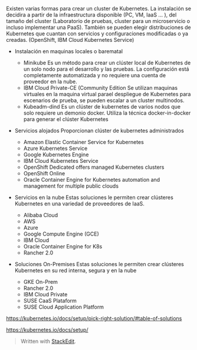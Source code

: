 

Existen varias formas para crear un cluster de Kubernetes. La instalación se decidira a partir de la infraestructura disponible (PC, VM, IaaS ... ), del tamaño del cluster (Laboratorio de pruebas, cluster para un microservicio o incluso implementar una PaaS). También se pueden elegir distribuciones de Kubernetes que cuantan con servicios y configuraciones modificadas o ya creadas. (OpenShift, IBM Cloud Kubernetes Service) 
- Instalación en maquinas locales o barematal
	-   Minikube
			Es un método para crear un clúster local de Kubernetes de un solo nodo para el desarrollo y las pruebas. La configuración está completamente automatizada y no requiere una cuenta de proveedor en la nube.
	-	IBM Cloud Private-CE (Community Edition 
	Se utilizan maquinas virtuales en la maquina virtual parael despliegue de Kubernetes para escenarios de prueba, se pueden escalar a un cluster multinodos.
	-	Kubeadm-dind
	Es un clúster de kubernetes de varios nodos que solo requiere un demonio docker. Utiliza la técnica docker-in-docker para generar el clúster Kubernetes
- Servicios alojados
	Proporcionan clúster de kubernetes administrados
	
	-	Amazon Elastic Container Service for Kubernetes 
	-  Azure Kubernetes Service
	-  Google Kubernetes Engine
	- IBM Cloud Kubernetes Service
	- OpenShift Dedicated offers managed Kubernetes clusters
	- OpenShift Online
	- Oracle Container Engine for Kubernetes automation and management for multiple public clouds
- Servicios en la nube
	Estas soluciones le permiten crear clústeres Kubernetes en una variedad de proveedores de IaaS.
	- Alibaba Cloud
	 - AWS
	 - Azure
	 - Google Compute Engine (GCE)
	 - IBM Cloud
	 - Oracle Container Engine for K8s
	 - Rancher 2.0 
- Soluciones On-Premises
	Estas soluciones le permiten crear clústeres Kubernetes en su red interna, segura y en la nube
	- GKE On-Prem
	- Rancher 2.0
	- IBM Cloud Private
	- SUSE CaaS Plataform
	- SUSE Cloud Application Platform

https://kubernetes.io/docs/setup/pick-right-solution/#table-of-solutions

https://kubernetes.io/docs/setup/

> Written with [StackEdit](https://stackedit.io/).
<!--stackedit_data:
eyJoaXN0b3J5IjpbLTM4MDY1NTMwNywtMTc5OTI3ODYwOCwtMT
U1MDk3OTgyMiw3MzA5OTgxMTZdfQ==
-->